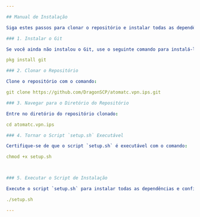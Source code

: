 ```yaml
---

## Manual de Instalação

Siga estes passos para clonar o repositório e instalar todas as dependências necessárias:

### 1. Instalar o Git

Se você ainda não instalou o Git, use o seguinte comando para instalá-lo:

pkg install git

### 2. Clonar o Repositório

Clone o repositório com o comando:

git clone https://github.com/DragonSCP/atomatc.vpn.ips.git

### 3. Navegar para o Diretório do Repositório

Entre no diretório do repositório clonado:

cd atomatc.vpn.ips

### 4. Tornar o Script `setup.sh` Executável

Certifique-se de que o script `setup.sh` é executável com o comando:

chmod +x setup.sh



### 5. Executar o Script de Instalação

Execute o script `setup.sh` para instalar todas as dependências e configurar o ambiente:

./setup.sh

---
```

